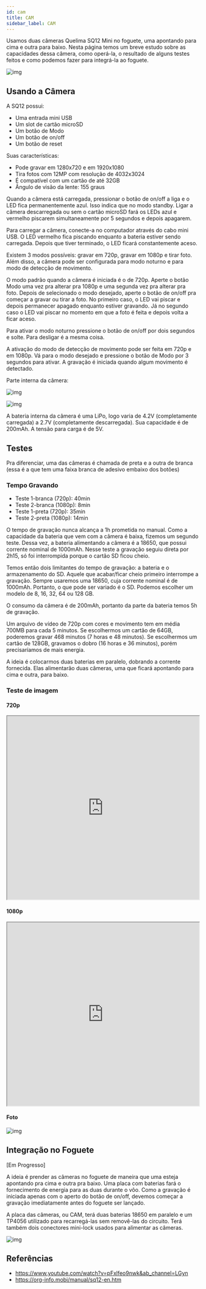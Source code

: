 ```yaml
---
id: cam
title: CAM
sidebar_label: CAM
---
```


Usamos duas câmeras Quelima SQ12 Mini no foguete, uma apontando para cima e outra para baixo. Nesta página temos um breve estudo sobre as capacidades dessa câmera, como operá-la, o resultado de alguns testes feitos e como podemos fazer para integrá-la ao foguete.

![img](/img/docs/aurora/hardware/cams.jpg)

## Usando a Câmera
A SQ12 possui:
- Uma entrada mini USB
- Um slot de cartão microSD
- Um botão de Modo
- Um botão de on/off
- Um botão de reset

Suas características:
- Pode gravar em 1280x720 e em 1920x1080
- Tira fotos com 12MP com resolução de 4032x3024
- É compatível com um cartão de até 32GB
- Ângulo de visão da lente: 155 graus

Quando a câmera está carregada, pressionar o botão de on/off a liga e o LED fica permanentemente azul. Isso indica que no modo standby. Ligar a câmera descarregada ou sem o cartão microSD fará os LEDs azul e vermelho piscarem simultaneamente por 5 segundos e depois apagarem. 

Para carregar a câmera, conecte-a no computador através do cabo mini USB. O LED vermelho fica piscando enquanto a bateria estiver sendo carregada. Depois que tiver terminado, o LED ficará constantemente aceso.

Existem 3 modos possíveis: gravar em 720p, gravar em 1080p e tirar foto. Além disso, a câmera pode ser configurada para modo noturno e para modo de detecção de movimento. 

O modo padrão quando a câmera é iniciada é o de 720p. Aperte o botão Modo uma vez pra alterar pra 1080p e uma segunda vez pra alterar pra foto. Depois de selecionado o modo desejado, aperte o botão de on/off pra começar a gravar ou tirar a foto. No primeiro caso, o LED vai piscar e depois permanecer apagado enquanto estiver gravando. Já no segundo caso o LED vai piscar no momento em que a foto é feita e depois volta a ficar aceso.

Para ativar o modo noturno pressione o botão de on/off por dois segundos e solte. Para desligar é a mesma coisa. 

A ativação do modo de detecção de movimento pode ser feita em 720p e em 1080p. Vá para o modo desejado e pressione o botão de Modo por 3 segundos para ativar. A gravação é iniciada quando algum movimento é detectado.

Parte interna da câmera:

![img](/img/docs/aurora/hardware/camopen1.jpg)

![img](/img/docs/aurora/hardware/camopen2.jpg)

A bateria interna da câmera é uma LiPo, logo varia de 4.2V (completamente carregada) a 2.7V (completamente descarregada). Sua capacidade é de 200mAh. A tensão para carga é de 5V.
## Testes
Pra diferenciar, uma das câmeras é chamada de preta e a outra de branca (essa é a que tem uma faixa branca de adesivo embaixo dos botões)

### Tempo Gravando
- Teste 1-branca (720p): 40min
- Teste 2-branca (1080p): 8min
- Teste 1-preta (720p): 35min
- Teste 2-preta (1080p): 14min

O tempo de gravação nunca alcança a 1h prometida no manual. Como a capacidade da bateria que vem com a câmera é baixa, fizemos um segundo teste. Dessa vez, a bateria alimentando a câmera é a 18650, que possui corrente nominal de 1000mAh. Nesse teste a gravação seguiu direta por 2h15, só foi interrompida porque o cartão SD ficou cheio.

Temos então dois limitantes do tempo de gravação: a bateria e o armazenamento do SD. Aquele que acabar/ficar cheio primeiro interrompe a gravação. Sempre usaremos uma 18650, cuja corrente nominal é de 1000mAh. Portanto, o que pode ser variado é o SD. Podemos escolher um modelo de 8, 16, 32, 64 ou 128 GB.

O consumo da câmera é de 200mAh, portanto da parte da bateria temos 5h de gravação.

Um arquivo de vídeo de 720p com cores e movimento tem em média 700MB para cada 5 minutos. Se escolhermos um cartão de 64GB, poderemos gravar 468 minutos (7 horas e 48 minutos). Se escolhermos um cartão de 128GB, gravamos o dobro (16 horas e 36 minutos), porém precisaríamos de mais energia.

A ideia é colocarmos duas baterias em paralelo, dobrando a corrente fornecida. Elas alimentarão duas câmeras, uma que ficará apontando para cima e outra, para baixo.

### Teste de imagem
#### 720p
<iframe src="https://drive.google.com/file/d/143g6DFIdr5MWDK8CQkfaOSXlGVvIr4ay/preview" width="100%" height="480" allowfullscreen="allowfullscreen"></iframe>

#### 1080p
<iframe src="https://drive.google.com/file/d/19KBzzOv6EgZHda-dK3Szl28xCJ_rxRMJ/preview" width="100%" height="480" allowfullscreen="allowfullscreen"></iframe>

#### Foto
![img](/img/docs/aurora/hardware/cam_pic.jpg)

## Integração no Foguete
[Em Progresso]

A ideia é prender as câmeras no foguete de maneira que uma esteja apontando pra cima e outra pra baixo. Uma placa com baterias fará o fornecimento de energia para as duas durante o vôo. Como a gravação é iniciada apenas com o aperto do botão de on/off, devemos começar a gravação imediatamente antes do foguete ser lançado.

A placa das câmeras, ou CAM, terá duas baterias 18650 em paralelo e um TP4056 utilizado para recarregá-las sem removê-las do circuito. Terá também dois conectores mini-lock usados para alimentar as câmeras.

![img](/img/docs/aurora/hardware/camidea.png)


## Referências
- https://www.youtube.com/watch?v=pFxlfeo9nwk&ab_channel=LGyn
- https://org-info.mobi/manual/sq12-en.htm